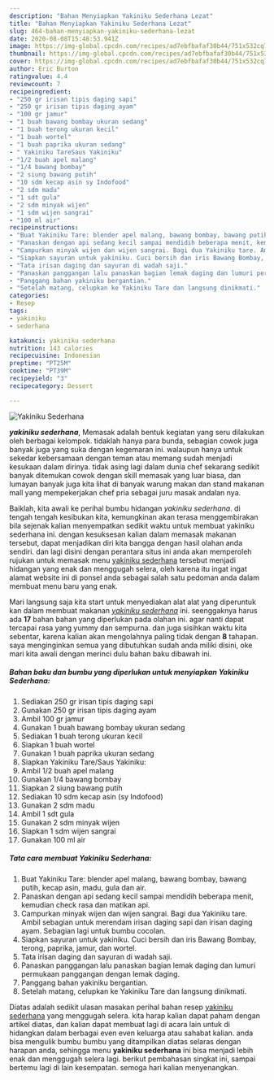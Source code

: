 ```yaml
---
description: "Bahan Menyiapkan Yakiniku Sederhana Lezat"
title: "Bahan Menyiapkan Yakiniku Sederhana Lezat"
slug: 464-bahan-menyiapkan-yakiniku-sederhana-lezat
date: 2020-08-08T15:48:53.941Z
image: https://img-global.cpcdn.com/recipes/ad7ebfbafaf30b44/751x532cq70/yakiniku-sederhana-foto-resep-utama.jpg
thumbnail: https://img-global.cpcdn.com/recipes/ad7ebfbafaf30b44/751x532cq70/yakiniku-sederhana-foto-resep-utama.jpg
cover: https://img-global.cpcdn.com/recipes/ad7ebfbafaf30b44/751x532cq70/yakiniku-sederhana-foto-resep-utama.jpg
author: Eric Burton
ratingvalue: 4.4
reviewcount: 7
recipeingredient:
- "250 gr irisan tipis daging sapi"
- "250 gr irisan tipis daging ayam"
- "100 gr jamur"
- "1 buah bawang bombay ukuran sedang"
- "1 buah terong ukuran kecil"
- "1 buah wortel"
- "1 buah paprika ukuran sedang"
- " Yakiniku TareSaus Yakiniku"
- "1/2 buah apel malang"
- "1/4 bawang bombay"
- "2 siung bawang putih"
- "10 sdm kecap asin sy Indofood"
- "2 sdm madu"
- "1 sdt gula"
- "2 sdm minyak wijen"
- "1 sdm wijen sangrai"
- "100 ml air"
recipeinstructions:
- "Buat Yakiniku Tare: blender apel malang, bawang bombay, bawang putih, kecap asin, madu, gula dan air."
- "Panaskan dengan api sedang kecil sampai mendidih beberapa menit, kemudian check rasa dan matikan api."
- "Campurkan minyak wijen dan wijen sangrai. Bagi dua Yakiniku tare. Ambil sebagian untuk merendam irisan daging sapi dan irisan daging ayam. Sebagian lagi untuk bumbu cocolan."
- "Siapkan sayuran untuk yakiniku. Cuci bersih dan iris Bawang Bombay, terong, paprika, jamur, dan wortel."
- "Tata irisan daging dan sayuran di wadah saji."
- "Panaskan panggangan lalu panaskan bagian lemak daging dan lumuri permukaan panggangan dengan lemak daging."
- "Panggang bahan yakiniku bergantian."
- "Setelah matang, celupkan ke Yakiniku Tare dan langsung dinikmati."
categories:
- Resep
tags:
- yakiniku
- sederhana

katakunci: yakiniku sederhana 
nutrition: 143 calories
recipecuisine: Indonesian
preptime: "PT25M"
cooktime: "PT39M"
recipeyield: "3"
recipecategory: Dessert

---
```



![Yakiniku Sederhana](https://img-global.cpcdn.com/recipes/ad7ebfbafaf30b44/751x532cq70/yakiniku-sederhana-foto-resep-utama.jpg)

<b><i>yakiniku sederhana</i></b>, Memasak adalah bentuk kegiatan yang seru dilakukan oleh berbagai kelompok. tidaklah hanya para bunda, sebagian cowok juga banyak juga yang suka dengan kegemaran ini. walaupun hanya untuk sekedar kebersamaan dengan teman atau memang sudah menjadi kesukaan dalam dirinya. tidak asing lagi dalam dunia chef sekarang sedikit banyak ditemukan cowok dengan skill memasak yang luar biasa, dan lumayan banyak juga kita lihat di banyak warung makan dan stand makanan mall yang mempekerjakan chef pria sebagai juru masak andalan nya.

Baiklah, kita awali ke perihal bumbu hidangan <i>yakiniku sederhana</i>. di tengah tengah kesibukan kita, kemungkinan akan terasa menggembirakan bila sejenak kalian menyempatkan sedikit waktu untuk membuat yakiniku sederhana ini. dengan kesuksesan kalian dalam memasak makanan tersebut, dapat menjadikan diri kita bangga dengan hasil olahan anda sendiri. dan lagi disini dengan perantara situs ini anda akan memperoleh rujukan untuk memasak menu <u>yakiniku sederhana</u> tersebut menjadi hidangan yang enak dan menggugah selera, oleh karena itu ingat ingat alamat website ini di ponsel anda sebagai salah satu pedoman anda dalam membuat menu baru yang enak.




Mari langsung saja kita start untuk menyediakan alat alat yang diperuntuk kan dalam membuat makanan <u><i>yakiniku sederhana</i></u> ini. seenggaknya harus ada <b>17</b> bahan bahan yang diperlukan pada olahan ini. agar nanti dapat tercapai rasa yang yummy dan sempurna. dan juga sisihkan waktu kita sebentar, karena kalian akan mengolahnya paling tidak dengan <b>8</b> tahapan. saya menginginkan semua yang dibutuhkan sudah anda miliki disini, oke mari kita awali dengan merinci dulu bahan baku dibawah ini.

<!--inarticleads1-->

##### Bahan baku dan bumbu yang diperlukan untuk menyiapkan Yakiniku Sederhana:

1. Sediakan 250 gr irisan tipis daging sapi
1. Gunakan 250 gr irisan tipis daging ayam
1. Ambil 100 gr jamur
1. Gunakan 1 buah bawang bombay ukuran sedang
1. Sediakan 1 buah terong ukuran kecil
1. Siapkan 1 buah wortel
1. Gunakan 1 buah paprika ukuran sedang
1. Siapkan  Yakiniku Tare/Saus Yakiniku:
1. Ambil 1/2 buah apel malang
1. Gunakan 1/4 bawang bombay
1. Siapkan 2 siung bawang putih
1. Sediakan 10 sdm kecap asin (sy Indofood)
1. Gunakan 2 sdm madu
1. Ambil 1 sdt gula
1. Gunakan 2 sdm minyak wijen
1. Siapkan 1 sdm wijen sangrai
1. Gunakan 100 ml air




<!--inarticleads2-->

##### Tata cara membuat Yakiniku Sederhana:

1. Buat Yakiniku Tare: blender apel malang, bawang bombay, bawang putih, kecap asin, madu, gula dan air.
1. Panaskan dengan api sedang kecil sampai mendidih beberapa menit, kemudian check rasa dan matikan api.
1. Campurkan minyak wijen dan wijen sangrai. Bagi dua Yakiniku tare. Ambil sebagian untuk merendam irisan daging sapi dan irisan daging ayam. Sebagian lagi untuk bumbu cocolan.
1. Siapkan sayuran untuk yakiniku. Cuci bersih dan iris Bawang Bombay, terong, paprika, jamur, dan wortel.
1. Tata irisan daging dan sayuran di wadah saji.
1. Panaskan panggangan lalu panaskan bagian lemak daging dan lumuri permukaan panggangan dengan lemak daging.
1. Panggang bahan yakiniku bergantian.
1. Setelah matang, celupkan ke Yakiniku Tare dan langsung dinikmati.




Diatas adalah sedikit ulasan masakan perihal bahan resep <u>yakiniku sederhana</u> yang menggugah selera. kita harap kalian dapat paham dengan artikel diatas, dan kalian dapat membuat lagi di acara lain untuk di hidangkan dalam berbagai even even keluarga atau sahabat kalian. anda bisa mengulik bumbu bumbu yang ditampilkan diatas selaras dengan harapan anda, sehingga menu <b>yakiniku sederhana</b> ini bisa menjadi lebih enak dan menggugah selera lagi. berikut pembahasan singkat ini, sampai bertemu lagi di lain kesempatan. semoga hari kalian menyenangkan.
